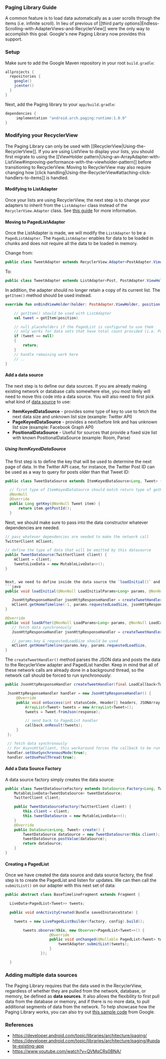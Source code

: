 ### Paging Library Guide

A common feature is to load data automatically as a user scrolls through the items (i.e. infinite scroll).  In lieu of previous of [[third party options|Endless-Scrolling-with-AdapterViews-and-RecyclerView]] were the only way to accomplish this goal.  Google's new Paging Library now provides this support.  

### Setup

Make sure to add the Google Maven repository in your root `build.gradle`:
```gradle
allprojects {
  repositories {
    google()
    jcenter()
  }
}
```

Next, add the Paging library to your `app/build.gradle`:

```gradle
dependencies {
     implementation "android.arch.paging:runtime:1.0.0"
}
```

### Modifying your RecyclerView

The Paging Library can only be used with [[RecyclerView|Using-the-RecyclerView]].  If you are using ListView to display your lists, you should first migrate to using the [[ViewHolder pattern|Using-an-ArrayAdapter-with-ListView#improving-performance-with-the-viewholder-pattern]] before transitioning to RecyclerView.  Moving to RecyclerView may also require changing how [click handling|Using-the-RecyclerView#attaching-click-handlers-to-items]] is handled.

#### Modifying to ListAdapter

Once your lists are using RecyclerView, the next step is to change your adapters to inherit from the `ListAdapter` class instead of the `RecyclerView.Adapter` class.  See [this guide](https://github.com/codepath/android_guides/wiki/Using-the-RecyclerView#using-with-listadapter) for more information.  

#### Moving to PagedListAdapter

Once the ListAdapter is made, we will modify the `ListAdapter` to be a `PagedListAdapter`.  The `PagedListAdapter` enables for data to be loaded in chunks and does not require all the data to be loaded in memory.

Change from:

```java
public class TweetAdapter extends RecyclerView.Adapter<PostAdapter.ViewHolder> {
```

To:

```java
public class TweetAdapter extends ListAdapter<Post, PostAdapter.ViewHolder> {
```

In addition, the adapter should no longer retain a copy of its current list.  The `getItem()` method should be used instead.

```kotlin
override fun onBindViewHolder(holder: PostAdapter.ViewHolder, position: Int) {

    // getItem() should be used with ListAdapter
    val tweet = getItem(position)

    // null placeholders if the PagedList is configured to use them
    // only works for data sets that have total count provided (i.e. PositionalDataSource)
    if (tweet == null)
    {
        return;
    }
    // handle remaining work here
    // ..
}
```

#### Add a data source

The next step is to define our data sources.  If you are already making existing network or database calls somewhere else, you most likely will need to move this code into a data source.   You will also need to first pick what kind of [data source](https://developer.android.com/reference/android/arch/paging/DataSource) to use:

  * **ItemKeyedDataSource** - provides some type of key to use to fetch the next data size and unknown list size (example: Twitter API)
  * **PageKeyedDataSource** - provides a next/before link and has unknown list size (example: Facebook Graph API)
  * **PositionalDataSource** - Useful for sources that provide a fixed size list with known PositionalDataSource (example: Room, Parse)

##### Using ItemKeyedDataSource

The first step is to define the key that will be used to determine the next page of data.  In the Twitter API case, for instance, the Twitter Post ID can be used as a way to query for posts older than that Tweet ID:

```java
public class TweetDataSource extends ItemKeyedDataSource<Long, Tweet> {

  // first type of ItemKeyedDataSource should match return type of getKey()
  @NonNull
  @Override
  public Long getKey(@NonNull Tweet item) {
      return item.getPostId();
  }
```

Next, we should make sure to pass into the data constructor whatever dependencies are needed.  
```java
// pass whatever dependencies are needed to make the network call
TwitterClient mClient;

// define the type of data that will be emitted by this datasource
public TweetDataSource(TwitterClient client) {
    mClient = client;
    tweetsLiveData = new MutableLiveData<>();
}


Next, we need to define inside the data source the `loadInitial()` and `loadAfter()`.  
```java
public void loadInitial(@NonNull LoadInitialParams<Long> params, @NonNull final LoadInitialCallback<Tweet> callback) {

   JsonHttpResponseHandler jsonHttpResponseHandler = createTweetHandler(callback);
   mClient.getHomeTimeline(-1, params.requestedLoadSize, jsonHttpResponseHandler);
}

@Override
public void loadAfter(@NonNull LoadParams<Long> params, @NonNull LoadCallback<Tweet> callback) {
   // fetch data synchronously
   JsonHttpResponseHandler jsonHttpResponseHandler = createTweetHandler(callback);

   // params.key & requestedLoadSize should be used
   mClient.getHomeTimeline(params.key, params.requestedLoadSize,
}
```

The `createTweetHandler()` method parses the JSON data and posts the data to the RecyclerView adapter and PagedList handler.  Keep in mind that all of these network calls are already done in a background thread, so the network call should be forced to run synchronously:

```java
public JsonHttpResponseHandler createTweetHandler(final LoadCallback<Tweet> callback) {

 JsonHttpResponseHandler handler = new JsonHttpResponseHandler() {
     @Override
     public void onSuccess(int statusCode, Header[] headers, JSONArray response) {
         ArrayList<Tweet> tweets = new ArrayList<Tweet>();
         tweets = Tweet.fromJson(response);

         // send back to PagedList handler           
         callback.onResult(tweets);
     }
 };

 // fetch data synchronously
 // For AsyncHttpClient, this workaround forces the callback to be run synchronously
 handler.setUseSynchronousMode(true);
 handler.setUsePoolThread(true);
```

#### Add a Data Source Factory

A data source factory simply creates the data source:

```java
public class TweetDataSourceFactory extends DataSource.Factory<Long, Tweet> {
    MutableLiveData<TweetDataSource> tweetDataSource;
    TwitterClient client;

    public TweetDataSourceFactory(TwitterClient client) {
        this.client = client;
        this.tweetDataSource = new MutableLiveData<>();
    }
    @Override
    public DataSource<Long, Tweet> create() {
        TweetDataSource dataSource = new TweetDataSource(this.client);
        tweetDataSource.postValue(dataSource);
        return dataSource;
    }
}

```

#### Creating a PagedList

Once we have created the data source and data source factory, the final step is to create the PagedList and listen for updates.  We can then call the `submitList()` on our adapter with this next set of data:

```java		
public abstract class BaseTimelineFragment extends Fragment {

  LiveData<PagedList<Tweet>> tweets;

  public void onActivityCreated(Bundle savedInstanceState) {

    tweets = new LivePagedListBuilder(factory, config).build();

		tweets.observe(this, new Observer<PagedList<Tweet>>() {
					@Override
					public void onChanged(@Nullable PagedList<Tweet> tweets) {
						tweetAdapter.submitList(tweets);
					}
				});

  }
```


### Adding multiple data sources

The Paging Library requires that the data used in the RecyclerView, regardless of whether they are pulled from the network, database, or memory, be defined as **data sources**.  It also allows the flexibility to first pull data from the database or memory, and if there is no more data, to pull additional segments of data from the network.   To help showcase how the Paging Library works, you can also try out [this sample code](https://github.com/googlesamples/android-architecture-components/tree/master/PagingWithNetworkSample) from Google.

### References

* <https://developer.android.com/topic/libraries/architecture/paging/>
* <https://developer.android.com/topic/libraries/architecture/paging/#update-existing-app>
* <https://www.youtube.com/watch?v=QVMqCRs0BNA/>
